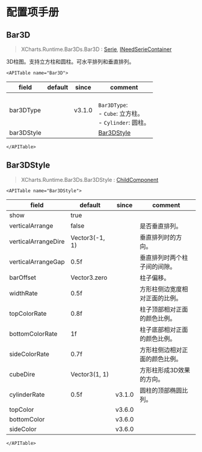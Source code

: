 # 配置项手册

## Bar3D

> XCharts.Runtime.Bar3Ds.Bar3D : [Serie](https://xcharts-team.github.io/docs/configuration#serie), [INeedSerieContainer](https://xcharts-team.github.io/docs/configuration#ineedseriecontainer)

3D柱图。支持立方柱和圆柱。可水平排列和垂直排列。

```mdx-code-block
<APITable name="Bar3D">
```


|field|default|since|comment|
|--|--|--|--|
|bar3DType||v3.1.0|<br/>`Bar3DType`:<br/>- `Cube`: 立方柱。<br/>- `Cylinder`: 圆柱。<br/>|
|bar3DStyle||| [Bar3DStyle](#bar3dstyle)|

```mdx-code-block
</APITable>
```

## Bar3DStyle

> XCharts.Runtime.Bar3Ds.Bar3DStyle : [ChildComponent](https://xcharts-team.github.io/docs/configuration#childcomponent)

```mdx-code-block
<APITable name="Bar3DStyle">
```


|field|default|since|comment|
|--|--|--|--|
|show|true||
|verticalArrange|false||是否垂直排列。
|verticalArrangeDire|Vector3(-1, 1)||垂直排列时的方向。
|verticalArrangeGap|0.5f||垂直排列时两个柱子间的间隙。
|barOffset|Vector3.zero||柱子偏移。
|widthRate|0.5f||方形柱侧边宽度相对正面的比例。
|topColorRate|0.8f||柱子顶部相对正面的颜色比例。
|bottomColorRate|1f||柱子底部相对正面的颜色比例。
|sideColorRate|0.7f||方形柱侧边相对正面的颜色比例。
|cubeDire|Vector3(1, 1)||方形柱形成3D效果的方向。
|cylinderRate|0.5f|v3.1.0|圆柱的顶部椭圆比列。
|topColor||v3.6.0|
|bottomColor||v3.6.0|
|sideColor||v3.6.0|

```mdx-code-block
</APITable>
```

